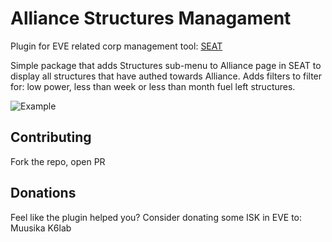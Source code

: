 # Alliance Structures Managament

Plugin for EVE related corp management tool: [SEAT](https://eveseat.github.io/docs/)

Simple package that adds Structures sub-menu to Alliance page in SEAT to display all structures that have authed towards Alliance.
Adds filters to filter for: low power, less than week or less than month fuel left structures.


![Example](https://i.imgur.com/QrSRJIC.jpeg)

## Contributing

Fork the repo, open PR

## Donations

Feel like the plugin helped you? Consider donating some ISK in EVE to: Muusika K6lab
